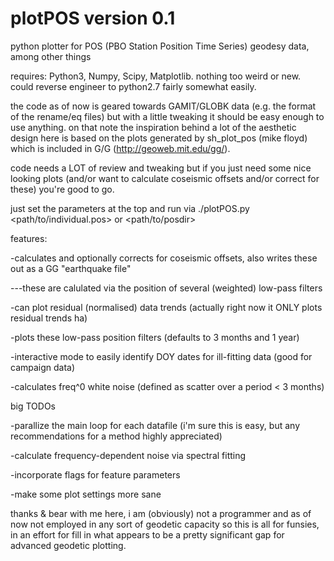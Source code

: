 # plotPOS version 0.1 
python plotter for POS (PBO Station Position Time Series) geodesy data, among other things

requires: Python3, Numpy, Scipy, Matplotlib. nothing too weird or new. could reverse engineer to python2.7 fairly somewhat easily.

the code as of now is geared towards GAMIT/GLOBK data (e.g. the format of the rename/eq files)
but with a little tweaking it should be easy enough to use anything. on that note the inspiration behind 
a lot of the aesthetic design here is based on the plots generated by sh_plot_pos (mike floyd) which 
is included in G/G (http://geoweb.mit.edu/gg/).

code needs a LOT of review and tweaking but if you just need some nice looking plots (and/or want to calculate coseismic
offsets and/or correct for these) you're good to go. 

just set the parameters at the top and run via ./plotPOS.py <path/to/individual.pos> or <path/to/posdir> 

features:

-calculates and optionally corrects for coseismic offsets, also writes these out as a GG "earthquake file"

---these are calulated via the position of several (weighted) low-pass filters

-can plot residual (normalised) data trends (actually right now it ONLY plots residual trends ha)

-plots these low-pass position filters (defaults to 3 months and 1 year)

-interactive mode to easily identify DOY dates for ill-fitting data (good for campaign data)

-calculates freq^0 white noise (defined as scatter over a period < 3 months) 

big TODOs

-parallize the main loop for each datafile (i'm sure this is easy, but any recommendations for a method highly appreciated)

-calculate frequency-dependent noise via spectral fitting 

-incorporate flags for feature parameters

-make some plot settings more sane

thanks & bear with me here, i am (obviously) not a programmer and as of now not employed in any sort of geodetic capacity
so this is all for funsies, in an effort for fill in what appears to be a pretty significant gap for advanced geodetic
plotting. 

